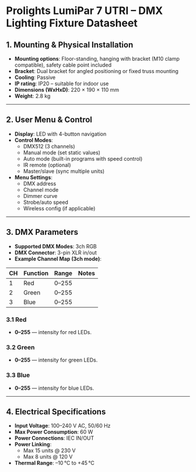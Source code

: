 # Prolights LumiPar 7 UTRI – DMX Lighting Fixture Datasheet

## 1. Mounting & Physical Installation

* **Mounting options**: Floor-standing, hanging with bracket (M10 clamp compatible), safety cable point included
* **Bracket**: Dual bracket for angled positioning or fixed truss mounting
* **Cooling**: Passive
* **IP rating**: IP20 – suitable for indoor use
* **Dimensions (WxHxD)**: 220 × 190 × 110 mm
* **Weight**: 2.8 kg

---

## 2. User Menu & Control

* **Display**: LED with 4-button navigation
* **Control Modes**:
  * DMX512 (3 channels)
  * Manual mode (set static values)
  * Auto mode (built-in programs with speed control)
  * IR remote (optional)
  * Master/slave (sync multiple units)
* **Menu Settings**:
  * DMX address
  * Channel mode
  * Dimmer curve
  * Strobe/auto speed
  * Wireless config (if applicable)

---

## 3. DMX Parameters

* **Supported DMX Modes**: 3ch RGB
* **DMX Connector**: 3-pin XLR in/out
* **Example Channel Map (3ch mode)**:

| CH | Function | Range | Notes |
| -- | -------- | ----- | ----- |
| 1  | Red      | 0–255 |       |
| 2  | Green    | 0–255 |       |
| 3  | Blue     | 0–255 |       |

### 3.1 Red

* **0–255** — intensity for red LEDs.

### 3.2 Green

* **0–255** — intensity for green LEDs.

### 3.3 Blue

* **0–255** — intensity for blue LEDs.

---

## 4. Electrical Specifications

* **Input Voltage**: 100–240 V AC, 50/60 Hz
* **Max Power Consumption**: 60 W
* **Power Connections**: IEC IN/OUT
* **Power Linking**:
  * Max 15 units @ 230 V
  * Max 8 units @ 120 V
* **Thermal Range**: –10 °C to +45 °C

